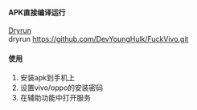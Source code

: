#### APK直接编译运行
[Dryrun](https://github.com/cesarferreira/dryrun)     
dryrun https://github.com/DevYoungHulk/FuckVivo.git

#### 使用
1. 安装apk到手机上
2. 设置vivo/oppo的安装密码
3. 在辅助功能中打开服务

